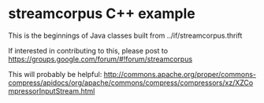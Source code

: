# streamcorpus C++ example

This is the beginnings of Java classes built from
../if/streamcorpus.thrift

If interested in contributing to this, please post to
https://groups.google.com/forum/#!forum/streamcorpus

This will probably be helpful:
http://commons.apache.org/proper/commons-compress/apidocs/org/apache/commons/compress/compressors/xz/XZCompressorInputStream.html


